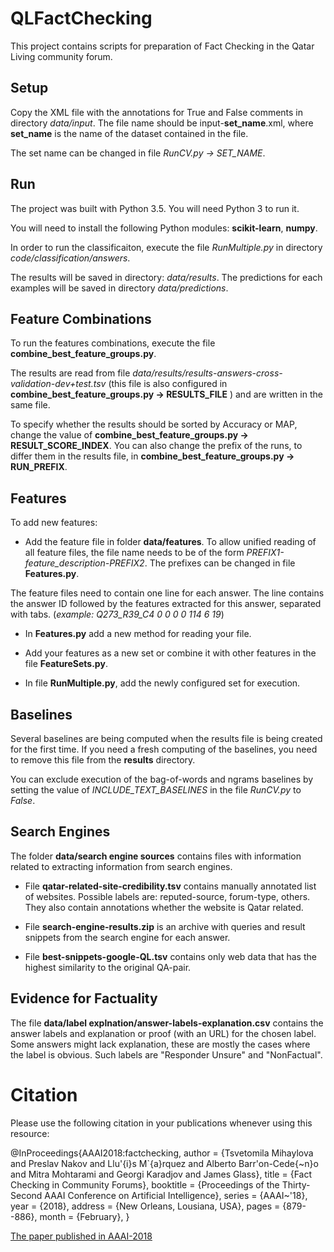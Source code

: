 # QLFactChecking

This project contains scripts for preparation of Fact Checking in the Qatar Living community forum.

## Setup

Copy the XML file with the annotations for True and False comments in directory *data/input*.
The file name should be input-**set_name**.xml, where **set_name** is the name of the dataset contained in the file.

The set name can be changed in file *RunCV.py -> SET_NAME*.

## Run

The project was built with Python 3.5. You will need Python 3 to run it.

You will need to install the following Python modules: **scikit-learn**, **numpy**.

In order to run the classificaiton, execute the file *RunMultiple.py* in directory *code/classification/answers*.

The results will be saved in directory: *data/results*. The predictions for each examples will be saved in directory *data/predictions*.

## Feature Combinations

To run the features combinations, execute the file **combine_best_feature_groups.py**.

The results are read from file *data/results/results-answers-cross-validation-dev+test.tsv* (this file is also configured in **combine_best_feature_groups.py -> RESULTS_FILE** ) and are written in the same file.

To specify whether the results should be sorted by Accuracy or MAP, change the value of **combine_best_feature_groups.py -> RESULT_SCORE_INDEX**. You can also change the prefix of the runs, to differ them in the results file, in **combine_best_feature_groups.py -> RUN_PREFIX**.


## Features

To add new features:

* Add the feature file in folder **data/features**. To allow unified reading of all feature files, the file name needs to be of the form *PREFIX1-feature_description-PREFIX2*. The prefixes can be changed in file **Features.py**.

The feature files need to contain one line for each answer. The line contains the answer ID followed by the features extracted for this answer, separated with tabs. (*example: Q273_R39_C4	0	0	0	0	114	6	19*)

* In **Features.py** add a new method for reading your file.

* Add your features as a new set or combine it with other features in the file **FeatureSets.py**.

* In file **RunMultiple.py**, add the newly configured set for execution.


## Baselines

Several baselines are being computed when the results file is being created for the first time. If you need a fresh computing of the baselines, you need to remove this file from the **results** directory.

You can exclude execution of the bag-of-words and ngrams baselines by setting the value of *INCLUDE_TEXT_BASELINES* in the file *RunCV.py* to *False*.


## Search Engines

The folder **data/search engine sources** contains files with information related to extracting information from search engines. 

* File **qatar-related-site-credibility.tsv** contains manually annotated list of websites. Possible labels are: reputed-source, forum-type, others. They also contain annotations whether the website is Qatar related.

* File **search-engine-results.zip** is an archive with queries and result snippets from the search engine for each answer.

* File **best-snippets-google-QL.tsv** contains only web data that has the highest similarity to the original QA-pair.

## Evidence for Factuality

The file **data/label explnation/answer-labels-explanation.csv** contains the answer labels and explanation or proof (with an URL) for the chosen label. 
Some answers might lack explanation, these are mostly the cases where the label is obvious. Such labels are "Responder Unsure" and "NonFactual".


# Citation

Please use the following citation in your publications whenever using this resource:

@InProceedings{AAAI2018:factchecking,
  author    = {Tsvetomila Mihaylova and Preslav Nakov and Llu\'{i}s M\`{a}rquez and Alberto Barr\'on-Cede{\~n}o and Mitra Mohtarami and Georgi Karadjov and James Glass},
  title     = {Fact Checking in Community Forums},
  booktitle = {Proceedings of the Thirty-Second AAAI Conference on Artificial Intelligence},
  series    = {AAAI~'18},
  year      = {2018},
  address   = {New Orleans, Lousiana, USA},
  pages     = {879--886},
  month     = {February},
}

[The paper published in AAAI-2018](https://arxiv.org/abs/1803.03178)

